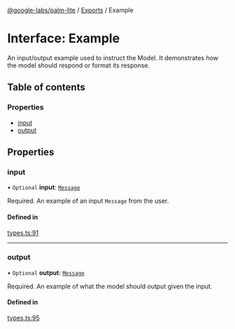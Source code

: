[@google-labs/palm-lite](../README.md) / [Exports](../modules.md) / Example

# Interface: Example

An input/output example used to instruct the Model. It demonstrates how the model should respond or format its response.

## Table of contents

### Properties

- [input](Example.md#input)
- [output](Example.md#output)

## Properties

### input

• `Optional` **input**: [`Message`](Message.md)

Required. An example of an input `Message` from the user.

#### Defined in

[types.ts:91](https://github.com/Chizobaonorh/labs-prototypes/blob/2adb69f/seeds/palm-lite/src/types.ts#L91)

___

### output

• `Optional` **output**: [`Message`](Message.md)

Required. An example of what the model should output given the input.

#### Defined in

[types.ts:95](https://github.com/Chizobaonorh/labs-prototypes/blob/2adb69f/seeds/palm-lite/src/types.ts#L95)
